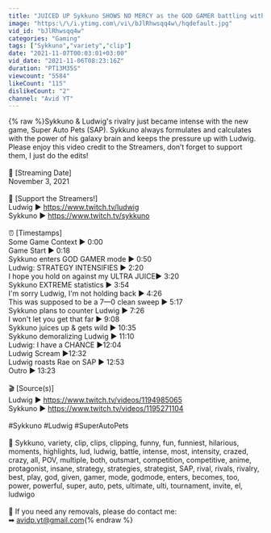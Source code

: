```yaml
---
title: "JUICED UP Sykkuno SHOWS NO MERCY as the GOD GAMER battling with Ludwig | Super Auto Pets (SAP)"
image: "https:\/\/i.ytimg.com\/vi\/bJlRhwsqq4w\/hqdefault.jpg"
vid_id: "bJlRhwsqq4w"
categories: "Gaming"
tags: ["Sykkuno","variety","clip"]
date: "2021-11-07T00:03:01+03:00"
vid_date: "2021-11-06T08:23:16Z"
duration: "PT13M35S"
viewcount: "5584"
likeCount: "115"
dislikeCount: "2"
channel: "Avid YT"
---
```

{% raw %}Sykkuno &amp; Ludwig's rivalry just became intense with the new game, Super Auto Pets (SAP). Sykkuno always formulates and calculates with the power of his galaxy brain and keeps the pressure up with Ludwig. Please enjoy this video credit to the Streamers, don’t forget to support them, I just do the edits!<br /><br />📆 [Streaming Date]<br />November 3, 2021<br /><br />💙 [Support the Streamers!]<br />Ludwig  ► <a rel="nofollow" target="blank" href="https://www.twitch.tv/ludwig">https://www.twitch.tv/ludwig</a><br />Sykkuno ► <a rel="nofollow" target="blank" href="https://www.twitch.tv/sykkuno">https://www.twitch.tv/sykkuno</a> <br /><br />⏰ [Timestamps]<br />Some Game Context ► 0:00<br />Game Start ► 0:18<br />Sykkuno enters GOD GAMER mode ► 0:50<br />Ludwig: STRATEGY INTENSIFIES ► 2:20<br />I hope you hold on against my ULTRA JUICE► 3:20<br />Sykkuno EXTREME statistics ► 3:54<br />I'm sorry Ludwig, I'm not holding back ► 4:26<br />This was supposed to be a 7—0 clean sweep ► 5:17<br />Sykkuno plans to counter Ludwig ► 7:26<br />I won't let you get that far ► 9:08 <br />Sykkuno juices up &amp; gets wild ► 10:35<br />Sykkuno demoralizing Ludwig ► 11:10<br />Ludwig: I have a CHANCE ►12:04<br />Ludwig Scream ►12:32<br />Ludwig roasts Rae on SAP ► 12:53<br />Outro ► 13:23<br /><br />🎬 [Source(s)]<br />Ludwig ► <a rel="nofollow" target="blank" href="https://www.twitch.tv/videos/1194985065">https://www.twitch.tv/videos/1194985065</a><br />Sykkuno ► <a rel="nofollow" target="blank" href="https://www.twitch.tv/videos/1195271104">https://www.twitch.tv/videos/1195271104</a><br /><br />#Sykkuno #Ludwig #SuperAutoPets<br /><br />🔖 Sykkuno, variety, clip, clips, clipping, funny, fun, funniest, hilarious, moments, highlights, lud, ludwig, battle, intense, most, intensity, crazed, crazy, all, POV, multiple, both, outsmart, competition, competitive, anime, protagonist, insane, strategy, strategies, strategist, SAP, rival, rivals, rivalry, best, play, god, given, gamer, mode, godmode, enters, becomes, too, power, powerful, super, auto, pets, ultimate, ulti, tournament, invite, el, ludwigo<br /><br />📨 If you need any removals, please do contact me: <br />➡ avidp.yt@gmail.com{% endraw %}
